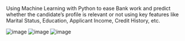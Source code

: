 Using Machine Learning with Python to ease Bank work and predict whether the candidate’s profile is relevant or not using key features like Marital Status, Education, Applicant Income, Credit History, etc.

![image](https://github.com/user-attachments/assets/cd928923-52a5-4e5a-8245-9f7549d03e69)
![image](https://github.com/user-attachments/assets/13589f4f-f5d1-4d65-b930-a8690b832dde)
![image](https://github.com/user-attachments/assets/aa45f402-36c7-417e-ac83-8a99b61e89b5)

